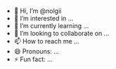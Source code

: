 - 👋 Hi, I’m @nolgii
- 👀 I’m interested in ...
- 🌱 I’m currently learning ...
- 💞️ I’m looking to collaborate on ...
- 📫 How to reach me ...
- 😄 Pronouns: ...
- ⚡ Fun fact: ...

<!---
nolgii/nolgii is a ✨ special ✨ repository because its `README.md` (this file) appears on your GitHub profile.
You can click the Preview link to take a look at your changes.
--->
